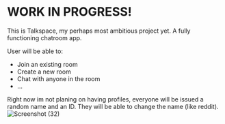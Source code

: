 <h1>WORK IN PROGRESS!</h1>

This is Talkspace, my perhaps most ambitious project yet. A fully functioning chatroom app. 

User will be able to: 
* Join an existing room
* Create a new room
* Chat with anyone in the room
* ...

Right now im not planing on having profiles, everyone will be issued a random name and an ID. They will be able to change the name (like reddit).![Screenshot (32)](https://user-images.githubusercontent.com/62795911/199720194-e4839bd5-22a5-4bb3-875b-25e1d1ae7743.png)
